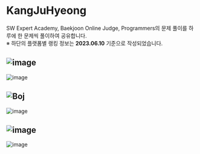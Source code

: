 # KangJuHyeong
SW Expert Academy, Baekjoon Online Judge, Programmers의 문제 풀이를 하루에 한 문제씩 풀이하여 공유합니다. </br>
※ 하단의 플랫폼별 랭킹 정보는 **2023.06.10** 기준으로 작성되었습니다.

![image](https://github.com/OneDay-OneCoding/KangJuHyeong/assets/63866366/61147a12-534e-407b-8500-50f3d608ad1f)
---
![image](https://github.com/OneDay-OneCoding/KangJuHyeong/assets/63866366/b5bf50a7-7840-4181-8797-61c9748d9eba)
</br>

![Boj](https://github.com/OneDay-OneCoding/KangJuHyeong/assets/63866366/39b63f1d-d153-4b37-9d4e-a3acbeecaa58)
---
![image](https://github.com/OneDay-OneCoding/KangJuHyeong/assets/63866366/234b970d-3f5a-423e-944c-5426d7e3dba2)
</br>

![image](https://github.com/OneDay-OneCoding/KangJuHyeong/assets/63866366/9fdb2e7e-328c-4d2a-88d4-a35cd84a24b5)
---
![image](https://github.com/OneDay-OneCoding/KangJuHyeong/assets/63866366/b248f3ad-4742-4159-b1c1-5e357b8c1e90)
